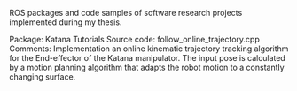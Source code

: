 ROS packages and code samples of software research projects implemented during my thesis.

Package: Katana Tutorials
Source code: follow_online_trajectory.cpp
Comments: Implementation an online kinematic trajectory tracking algorithm for the End-effector of the Katana manipulator. The input pose is calculated by a motion planning algorithm that adapts the robot motion to a constantly changing surface. 
